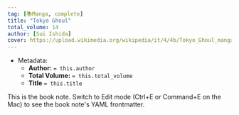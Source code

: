 ```yaml
---
tag: [📚Manga, complete]
title: "Tokyo Ghoul"
total_volume: 14
author: [Sui Ishida]
cover: https://upload.wikimedia.org/wikipedia/it/4/4b/Tokyo_Ghoul_manga.jpg
---
```


- Metadata:
    - **Author:** `= this.author`
    - **Total Volume:** `= this.total_volume`
    - **Title** `= this.title`

This is the book note. Switch to Edit mode (Ctrl+E or Command+E on the Mac) to see the book note's YAML frontmatter.
